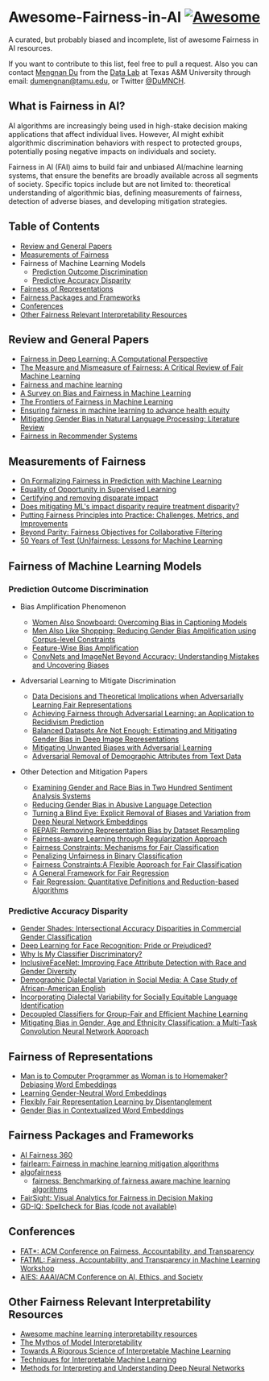 # Awesome-Fairness-in-AI [![Awesome](https://cdn.rawgit.com/sindresorhus/awesome/d7305f38d29fed78fa85652e3a63e154dd8e8829/media/badge.svg)](https://github.com/sindresorhus/awesome)

A curated, but probably biased and incomplete, list of awesome Fairness in AI resources.

If you want to contribute to this list, feel free to pull a request. Also you can contact [Mengnan Du](http://people.tamu.edu/~dumengnan/) from the [Data Lab](http://faculty.cs.tamu.edu/xiahu/) at Texas A&M University through email: dumengnan@tamu.edu, or Twitter [@DuMNCH](https://twitter.com/DuMNCH).


## What is Fairness in AI?

AI algorithms are increasingly being used in high-stake decision making applications that affect individual lives. However, AI might exhibit algorithmic discrimination behaviors with respect to protected groups, potentially posing negative impacts on individuals and society.

Fairness in AI (FAI) aims to build fair and unbiased AI/machine learning systems, that ensure the benefits are broadly available across all segments of society. Specific topics include but are not limited to: theoretical understanding of algorithmic bias, defining measurements of fairness, detection of adverse biases, and developing mitigation strategies.


## Table of Contents

* [Review and General Papers](#review-and-general-papers)
* [Measurements of Fairness](#measurements-of-fairness)
* Fairness of Machine Learning Models
  * [Prediction Outcome Discrimination](#prediction-outcome-discrimination)
  * [Predictive Accuracy Disparity](#predictive-accuracy-disparity)
* [Fairness of Representations](#fairness-of-representations)
* [Fairness Packages and Frameworks](#fairness-packages-and-frameworks)
* [Conferences](#conferences)
* [Other Fairness Relevant Interpretability Resources](#other-fairness-relevant-interpretability-resources)
  

## Review and General Papers

* [Fairness in Deep Learning: A Computational Perspective](https://arxiv.org/pdf/1908.08843.pdf)
* [The Measure and Mismeasure of Fairness: A Critical Review of Fair Machine Learning](https://arxiv.org/pdf/1808.00023.pdf)
* [Fairness and machine learning](https://fairmlbook.org/)
* [A Survey on Bias and Fairness in Machine Learning](https://arxiv.org/pdf/1908.09635.pdf)
* [The Frontiers of Fairness in Machine Learning](https://arxiv.org/pdf/1810.08810.pdf)
* [Ensuring fairness in machine learning to advance health equity](https://annals.org/aim/fullarticle/2717119)
* [Mitigating Gender Bias in Natural Language Processing: Literature Review](https://www.aclweb.org/anthology/P19-1159.pdf)
* [Fairness in Recommender Systems](http://www.ec.tuwien.ac.at/~dimitris/research/recsys-fairness.html)



## Measurements of Fairness

* [On Formalizing Fairness in Prediction with Machine Learning](https://arxiv.org/pdf/1710.03184.pdf)
* [Equality of Opportunity in Supervised Learning](https://arxiv.org/pdf/1610.02413.pdf)
* [Certifying and removing disparate impact](https://arxiv.org/pdf/1412.3756.pdf)
* [Does mitigating ML's impact disparity require treatment disparity?](https://papers.nips.cc/paper/8035-does-mitigating-mls-impact-disparity-require-treatment-disparity.pdf)
* [Putting Fairness Principles into Practice: Challenges, Metrics, and Improvements](https://arxiv.org/pdf/1901.04562.pdf)
* [Beyond Parity: Fairness Objectives for Collaborative Filtering](https://arxiv.org/pdf/1705.08804.pdf)
* [50 Years of Test (Un)fairness: Lessons for Machine Learning](https://arxiv.org/pdf/1811.10104.pdf)


## Fairness of Machine Learning Models

### Prediction Outcome Discrimination

* Bias Amplification Phenomenon
  * [Women Also Snowboard: Overcoming Bias in Captioning Models](http://openaccess.thecvf.com/content_ECCV_2018/papers/Lisa_Anne_Hendricks_Women_also_Snowboard_ECCV_2018_paper.pdf)
  * [Men Also Like Shopping: Reducing Gender Bias Amplification using Corpus-level Constraints](https://arxiv.org/pdf/1707.09457.pdf)
  * [Feature-Wise Bias Amplification](https://arxiv.org/pdf/1812.08999.pdf)
  * [ConvNets and ImageNet Beyond Accuracy: Understanding Mistakes and Uncovering Biases](https://arxiv.org/pdf/1711.11443.pdf)


* Adversarial Learning to Mitigate Discrimination
  * [Data Decisions and Theoretical Implications when Adversarially Learning Fair Representations](https://arxiv.org/pdf/1707.00075.pdf)
  * [Achieving Fairness through Adversarial Learning: an Application to Recidivism Prediction](https://arxiv.org/pdf/1807.00199.pdf)
  * [Balanced Datasets Are Not Enough: Estimating and Mitigating Gender Bias in Deep Image Representations](https://arxiv.org/pdf/1811.08489.pdf)
  * [Mitigating Unwanted Biases with Adversarial Learning](https://arxiv.org/pdf/1801.07593.pdf)
  * [Adversarial Removal of Demographic Attributes from Text Data](https://arxiv.org/pdf/1808.06640.pdf)

* Other Detection and Mitigation Papers
  * [Examining Gender and Race Bias in Two Hundred Sentiment Analysis Systems](https://arxiv.org/pdf/1805.04508.pdf)
  * [Reducing Gender Bias in Abusive Language Detection](https://arxiv.org/pdf/1808.07231.pdf)
  * [Turning a Blind Eye: Explicit Removal of Biases and Variation from Deep Neural Network Embeddings](https://arxiv.org/pdf/1809.02169.pdf)
  * [REPAIR: Removing Representation Bias by Dataset Resampling](http://openaccess.thecvf.com/content_CVPR_2019/papers/Li_REPAIR_Removing_Representation_Bias_by_Dataset_Resampling_CVPR_2019_paper.pdf)
  * [Fairness-aware Learning through Regularization Approach](https://ieeexplore.ieee.org/stamp/stamp.jsp?tp=&arnumber=6137441&tag=1)
  * [Fairness Constraints: Mechanisms for Fair Classification](https://arxiv.org/pdf/1507.05259.pdf)
  * [Penalizing Unfairness in Binary Classification](https://arxiv.org/pdf/1707.00044.pdf)
  * [Fairness Constraints:A Flexible Approach for Fair Classification](http://www.jmlr.org/papers/volume20/18-262/18-262.pdf)
  * [A General Framework for Fair Regression](https://arxiv.org/abs/1810.05041)
  * [Fair Regression: Quantitative Definitions and Reduction-based Algorithms](http://proceedings.mlr.press/v97/agarwal19d/agarwal19d.pdf)



  

  


### Predictive Accuracy Disparity

* [Gender Shades: Intersectional Accuracy Disparities in Commercial Gender Classification](http://proceedings.mlr.press/v81/buolamwini18a/buolamwini18a.pdf)
* [Deep Learning for Face Recognition: Pride or Prejudiced?](https://arxiv.org/pdf/1904.01219.pdf)
* [Why Is My Classifier Discriminatory?](https://papers.nips.cc/paper/7613-why-is-my-classifier-discriminatory.pdf)
* [InclusiveFaceNet: Improving Face Attribute Detection with Race and Gender Diversity
](https://arxiv.org/pdf/1712.00193.pdf)
* [Demographic Dialectal Variation in Social Media: A Case Study of African-American English](https://aclweb.org/anthology/D16-1120/)
* [Incorporating Dialectal Variability for Socially Equitable Language Identification](https://www.aclweb.org/anthology/P17-2009/)
* [Decoupled Classifiers for Group-Fair and Efficient Machine Learning](http://proceedings.mlr.press/v81/dwork18a.html)
* [Mitigating Bias in Gender, Age and Ethnicity Classification: a Multi-Task Convolution Neural Network Approach](https://hal.inria.fr/hal-01892103/document)



## Fairness of Representations

* [Man is to Computer Programmer as Woman is to Homemaker? Debiasing Word Embeddings](https://arxiv.org/pdf/1607.06520.pdf)
* [Learning Gender-Neutral Word Embeddings](https://arxiv.org/pdf/1809.01496.pdf)
* [Flexibly Fair Representation Learning by Disentanglement](https://arxiv.org/pdf/1906.02589.pdf)
* [Gender Bias in Contextualized Word Embeddings](https://arxiv.org/pdf/1904.03310.pdf)



## Fairness Packages and Frameworks

* [AI Fairness 360](https://github.com/IBM/AIF360)
* [fairlearn: Fairness in machine learning mitigation algorithms](https://github.com/fairlearn/fairlearn)
* [algofairness](https://github.com/algofairness)
  * [fairness: Benchmarking of fairness aware machine learning algorithms](https://github.com/algofairness/fairness-comparison)
* [FairSight: Visual Analytics for Fairness in Decision Making](https://github.com/ayong8/FairSight)
* [GD-IQ: Spellcheck for Bias (code not available)](https://vimeo.com/361818349)



## Conferences

* [FAT\*: ACM Conference on Fairness, Accountability, and Transparency](https://fatconference.org/)
* [FATML: Fairness, Accountability, and Transparency in Machine Learning Workshop](https://www.fatml.org/)
* [AIES: AAAI/ACM Conference on AI, Ethics, and Society](http://www.aies-conference.com/2020/)


## Other Fairness Relevant Interpretability Resources

* [Awesome machine learning interpretability resources](https://github.com/jphall663/awesome-machine-learning-interpretability)
* [The Mythos of Model Interpretability](https://arxiv.org/pdf/1606.03490.pdf)
* [Towards A Rigorous Science of Interpretable Machine Learning](https://arxiv.org/pdf/1702.08608.pdf)
* [Techniques for Interpretable Machine Learning](https://arxiv.org/pdf/1808.00033.pdf)
* [Methods for Interpreting and Understanding Deep Neural Networks](https://arxiv.org/pdf/1706.07979.pdf)





